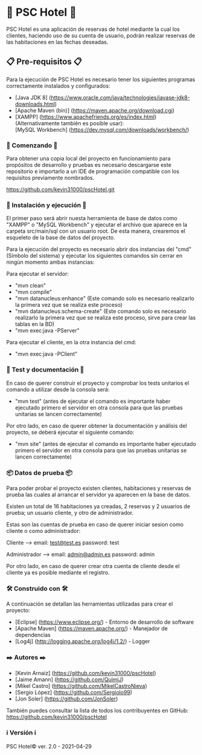 # 🏨 PSC Hotel 🏨

PSC Hotel es una aplicación de reservas de hotel mediante la cual los clientes, haciendo uso de su 
cuenta de usuario, podrán realizar reservas de las habitaciones en las fechas deseadas.


## 📋 Pre-requisitos 📋

Para la ejecución de PSC Hotel es necesario tener los siguientes programas correctamente instalados y 
configurados:

* [Java JDK 8]         (https://www.oracle.com/java/technologies/javase-jdk8-downloads.html)
* [Apache Maven (bin)] (https://maven.apache.org/download.cgi)
* [XAMPP]              (https://www.apachefriends.org/es/index.html)
  (Alternativamente también es posible usar):  
  [MySQL Workbench]    (https://dev.mysql.com/downloads/workbench/)


### 🚀 Comenzando 🚀

Para obtener una copia local del proyecto en funcionamiento para propósitos de desarrollo y pruebas 
es necesario descargarse este repositorio e importarlo a un IDE de programación compatible con los requisitos previamente nombrados.

https://github.com/kevin31000/pscHotel.git


### 🔧 Instalación y ejecución 🔧

El primer paso será abrir nuesta herramienta de base de datos como "XAMPP" o "MySQL Workbench" y ejecutar el archivo que aparece en la carpeta src/main/sql con un usuario root. De esta manera, crearemos el esqueleto de la base de datos del proyecto.

Para la ejecución del proyecto es necesario abrir dos instancias del "cmd"(Símbolo del sistema) y ejecutar los siguientes comandos sin cerrar en ningún momento ambas instancias:
 
Para ejecutar el servidor:

* "mvn clean" 
* "mvn compile"
* "mvn datanucleus:enhance" (Este comando solo es necesario realizarlo la primera vez que se realiza este proceso)
* "mvn datanucleus:schema-create" (Este comando solo es necesario realizarlo la primera vez que se realiza este proceso, sirve para crear las tablas en la BD)
* "mvn exec:java -PServer"

Para ejecutar el cliente, en la otra instancia del cmd:

* "mvn exec:java -PClient"


### 🔧 Test y documentación 🔧

En caso de querer construir el proyecto y comprobar los tests unitarios el comando a utilizar desde la consola será:

* "mvn test" (antes de ejecutar el comando es importante haber ejecutado primero el servidor en otra consola para que las pruebas unitarias se lancen correctamente)

Por otro lado, en caso de querer obtener la documentación y análisis del proyecto, se deberá ejecutar el siguiente comando:

* "mvn site" (antes de ejecutar el comando es importante haber ejecutado primero el servidor en otra consola para que las pruebas unitarias se lancen correctamente)


### 📦 Datos de prueba 📦

Para poder probar el proyecto existen clientes, habitaciones y reservas de prueba las cuales al arrancar el servidor ya aparecen en la base de datos.

Existen un total de 16 habitaciones ya creadas, 2 reservas y 2 usuarios de prueba; un usuario cliente, y otro de administrador. 

Estas son las cuentas de prueba en caso de querer iniciar sesion como cliente o como administrador:

Cliente --> email: test@test.es password: test

Administrador --> email: admin@admin.es password: admin

Por otro lado, en caso de querer crear otra cuenta de cliente desde el cliente ya es posible mediante el registro.


### 🛠️ Construido con 🛠️

A continuación se detallan las herramientas utilizadas para crear el proyecto:

* [Eclipse]      (https://www.eclipse.org/) - Entorno de desarrollo de software 
* [Apache Maven] (https://maven.apache.org/) - Manejador de dependencias
* [Log4j]        (http://logging.apache.org/log4j/1.2/) - Logger


### ✒️ Autores ✒️

* [Kevin Arnaiz] (https://github.com/kevin31000/pscHotel)
* [Jaime Amann]  (https://github.com/QuimiJ)
* [Mikel Castro] (https://github.com/MikelCastroNieva)
* [Sergio López] (https://github.com/Sergiolo99)
* [Jon Soler]    (https://github.com/JonSoler)

También puedes consultar la lista de todos los contribuyentes en GitHub:
https://github.com/kevin31000/pscHotel 


### ℹ️ Versión ℹ️

PSC Hotel© ver. 2.0 - 2021-04-29


